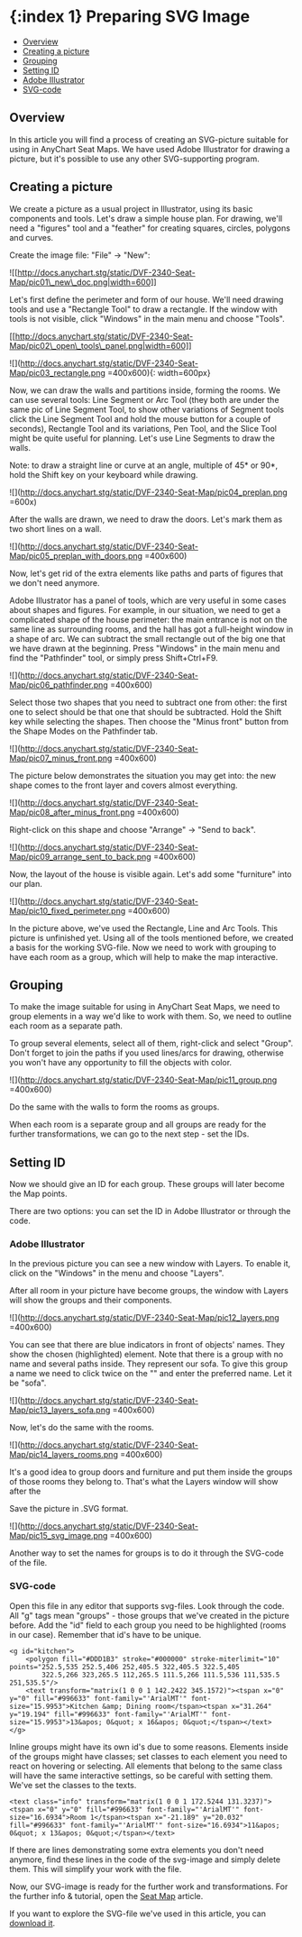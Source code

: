 {:index 1}
Preparing SVG Image
===========

* [Overview](#overview)
* [Creating a picture](#creating_a_picture)
* [Grouping](#grouping)
* [Setting ID](#setting_id)
 * [Adobe Illustrator](#adobe_ilustrator)
 * [SVG-code](#svg_code)


## Overview

In this article you will find a process of creating an SVG-picture suitable for using in AnyChart Seat Maps. We have used Adobe Illustrator for drawing a picture, but it's possible to use any other SVG-supporting program.


## Creating a picture

We create a picture as a usual project in Illustrator, using its basic components and tools. Let's draw a simple house plan. For drawing, we'll need a "figures" tool and a "feather" for creating squares, circles, polygons and curves. 

Create the image file: "File" -> "New":

![[http://docs.anychart.stg/static/DVF-2340-Seat-Map/pic01\_new\_doc.png|width=600]]


Let's first define the perimeter and form of our house. We'll need drawing tools and use a "Rectangle Tool" to draw a rectangle. If the window with tools is not visible, click "Windows" in the main menu and choose "Tools". 

[[http://docs.anychart.stg/static/DVF-2340-Seat-Map/pic02\_open\_tools\_panel.png|width=600]]

![](http://docs.anychart.stg/static/DVF-2340-Seat-Map/pic03_rectangle.png =400x600){: width=600px}

Now, we can draw the walls and partitions inside, forming the rooms. We can use several tools: Line Segment or Arc Tool (they both are under the same pic of Line Segment Tool, to show other variations of Segment tools click the Line Segment Tool and hold the mouse button for a couple of seconds), Rectangle Tool and its variations, Pen Tool, and the Slice Tool might be quite useful for planning. Let's use Line Segments to draw the walls.

Note: to draw a straight line or curve at an angle, multiple of 45* or 90*, hold the Shift key on your keyboard while drawing.

![](http://docs.anychart.stg/static/DVF-2340-Seat-Map/pic04_preplan.png =600x)

After the walls are drawn, we need to draw the doors. Let's mark them as two short lines on a wall.

![](http://docs.anychart.stg/static/DVF-2340-Seat-Map/pic05_preplan_with_doors.png =400x600)

Now, let's get rid of the extra elements like paths and parts of figures that we don't need anymore.

Adobe Illustrator has a panel of tools, which are very useful in some cases about shapes and figures. For example, in our situation, we need to get a complicated shape of the house perimeter: the main entrance is not on the same line as surrounding rooms, and the hall has got a full-height window in a shape of arc. We can subtract the small rectangle out of the big one that we have drawn at the beginning. Press "Windows" in the main menu and find the "Pathfinder" tool, or simply press Shift+Ctrl+F9.

![](http://docs.anychart.stg/static/DVF-2340-Seat-Map/pic06_pathfinder.png =400x600)


Select those two shapes that you need to subtract one from other: the first one to select should be that one that should be subtracted. Hold the Shift key while selecting the shapes. Then choose the "Minus front" button from the Shape Modes on the Pathfinder tab.

![](http://docs.anychart.stg/static/DVF-2340-Seat-Map/pic07_minus_front.png =400x600)

The picture below demonstrates the situation you may get into: the new shape comes to the front layer and covers almost everything. 

![](http://docs.anychart.stg/static/DVF-2340-Seat-Map/pic08_after_minus_front.png =400x600)

Right-click on this shape and choose "Arrange" -> "Send to back".

![](http://docs.anychart.stg/static/DVF-2340-Seat-Map/pic09_arrange_sent_to_back.png =400x600)

Now, the layout of the house is visible again. Let's add some "furniture" into our plan.

![](http://docs.anychart.stg/static/DVF-2340-Seat-Map/pic10_fixed_perimeter.png =400x600)

In the picture above, we've used the Rectangle, Line and Arc Tools. This picture is unfinished yet. Using all of the tools mentioned before, we created a basis for the working SVG-file. Now we need to work with grouping to have each room as a group, which will help to make the map interactive.


## Grouping

To make the image suitable for using in AnyChart Seat Maps, we need to group elements in a way we'd like to work with them. So, we need to outline each room as a separate path. 

To group several elements, select all of them, right-click and select "Group". Don't forget to join the paths if you used lines/arcs for drawing, otherwise you won't have any opportunity to fill the objects with color.

![](http://docs.anychart.stg/static/DVF-2340-Seat-Map/pic11_group.png =400x600)

Do the same with the walls to form the rooms as groups. 

When each room is a separate group and all groups are ready for the further transformations, we can go to the next step - set the IDs.

## Setting ID

Now we should give an ID for each group. These groups will later become the Map points. 

There are two options: you can set the ID in Adobe Illustrator or through the code. 

### Adobe Illustrator

In the previous picture you can see a new window with Layers. To enable it, click on the "Windows" in the menu and choose "Layers".

After all room in your picture have become groups, the window with Layers will show the groups and their components.

![](http://docs.anychart.stg/static/DVF-2340-Seat-Map/pic12_layers.png =400x600)


You can see that there are blue indicators in front of objects' names. They show the chosen (highlighted) element. Note that there is a group with no name and several paths inside. They represent our sofa. To give this group a name we need to click twice on the "<Group>" and enter the preferred name. Let it be "sofa".

![](http://docs.anychart.stg/static/DVF-2340-Seat-Map/pic13_layers_sofa.png =400x600)


Now, let's do the same with the rooms.

![](http://docs.anychart.stg/static/DVF-2340-Seat-Map/pic14_layers_rooms.png =400x600)


It's a good idea to group doors and furniture and put them inside the groups of those rooms they belong to. That's what the Layers window will show after the 

Save the picture in .SVG format. 

![](http://docs.anychart.stg/static/DVF-2340-Seat-Map/pic15_svg_image.png =400x600)


Another way to set the names for groups is to do it through the SVG-code of the file.

### SVG-code

Open this file in any editor that supports svg-files. Look through the code. All "g" tags mean "groups" - those groups that we've created in the picture before. Add the "id" field to each group you need to be highlighted (rooms in our case). Remember that id's have to be unique.

```
<g id="kitсhen">
	<polygon fill="#DDD1B3" stroke="#000000" stroke-miterlimit="10" points="252.5,535 252.5,406 252,405.5 322,405.5 322.5,405 
		322.5,266 323,265.5 112,265.5 111.5,266 111.5,536 111,535.5 251,535.5"/>
	<text transform="matrix(1 0 0 1 142.2422 345.1572)"><tspan x="0" y="0" fill="#996633" font-family="'ArialMT'" font-size="15.9953">Kitchen &amp; Dining room</tspan><tspan x="31.264" y="19.194" fill="#996633" font-family="'ArialMT'" font-size="15.9953">13&apos; 0&quot; x 16&apos; 0&quot;</tspan></text>
</g>
```

Inline groups might have its own id's due to some reasons. Elements inside of the groups might have classes; set classes to each element you need to react on hovering or selecting. All elements that belong to the same class will have the same interactive settings, so be careful with setting them. We've set the classes to the texts.

```
<text class="info" transform="matrix(1 0 0 1 172.5244 131.3237)"><tspan x="0" y="0" fill="#996633" font-family="'ArialMT'" font-size="16.6934">Room 1</tspan><tspan x="-21.189" y="20.032" fill="#996633" font-family="'ArialMT'" font-size="16.6934">11&apos; 0&quot; x 13&apos; 0&quot;</tspan></text>
```

If there are lines demonstrating some extra elements you don't need anymore, find these lines in the code of the svg-image and simply delete them. This will simplify your work with the file.

Now, our SVG-image is ready for the further work and transformations. For the further info & tutorial, open the [Seat Map](Seat_Map) article.

If you want to explore the SVG-file we've used in this article, you can <a href="http://static.anychart.com/images/docs/house.svg">download it</a>.